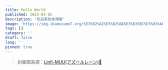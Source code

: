 ```yaml
---
title: Hello World
published: 2025-03-02
description: '欢迎来到本博客'
image: 'https://img.ikamusume7.org/%E3%82%A2%E3%82%BA%E3%83%BC%E3%83%AB%E3%83%AC%E3%83%BC%E3%83%B3.webp'
tags: []
category: ''
draft: false 
lang: ''
pinned: true
---
```


> 封面图来源：[Linfi-MUU(アズールレーン)🔗](https://www.pixiv.net/artworks/63069334)